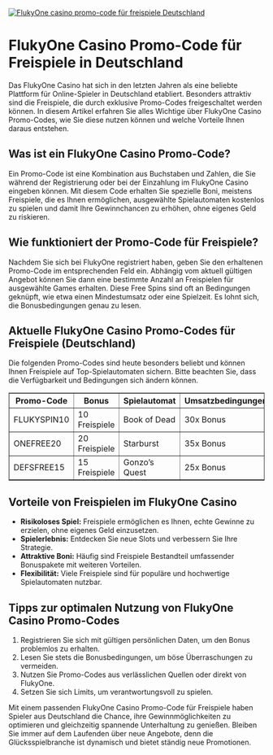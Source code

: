 [![FlukyOne casino promo-code für freispiele Deutschland](https://123-caf.pages.dev/gitsignup.png)](https://vrmoo.ru/Bt82HjjY)

<h1>FlukyOne Casino Promo-Code für Freispiele in Deutschland</h1>  <p>Das FlukyOne Casino hat sich in den letzten Jahren als eine beliebte Plattform für Online-Spieler in Deutschland etabliert. Besonders attraktiv sind die Freispiele, die durch exklusive Promo-Codes freigeschaltet werden können. In diesem Artikel erfahren Sie alles Wichtige über FlukyOne Casino Promo-Codes, wie Sie diese nutzen können und welche Vorteile Ihnen daraus entstehen.</p>  <h2>Was ist ein FlukyOne Casino Promo-Code?</h2> <p>Ein Promo-Code ist eine Kombination aus Buchstaben und Zahlen, die Sie während der Registrierung oder bei der Einzahlung im FlukyOne Casino eingeben können. Mit diesem Code erhalten Sie spezielle Boni, meistens Freispiele, die es Ihnen ermöglichen, ausgewählte Spielautomaten kostenlos zu spielen und damit Ihre Gewinnchancen zu erhöhen, ohne eigenes Geld zu riskieren.</p>  <h2>Wie funktioniert der Promo-Code für Freispiele?</h2> <p>Nachdem Sie sich bei FlukyOne registriert haben, geben Sie den erhaltenen Promo-Code im entsprechenden Feld ein. Abhängig vom aktuell gültigen Angebot können Sie dann eine bestimmte Anzahl an Freispielen für ausgewählte Games erhalten. Diese Free Spins sind oft an Bedingungen geknüpft, wie etwa einen Mindestumsatz oder eine Spielzeit. Es lohnt sich, die Bonusbedingungen genau zu lesen.</p>  <h2>Aktuelle FlukyOne Casino Promo-Codes für Freispiele (Deutschland)</h2> <p>Die folgenden Promo-Codes sind heute besonders beliebt und können Ihnen Freispiele auf Top-Spielautomaten sichern. Bitte beachten Sie, dass die Verfügbarkeit und Bedingungen sich ändern können.</p>  <table border="1" cellpadding="8" cellspacing="0">   <thead>     <tr>       <th>Promo-Code</th>       <th>Bonus</th>       <th>Spielautomat</th>       <th>Umsatzbedingungen</th>     </tr>   </thead>   <tbody>     <tr>       <td>FLUKYSPIN10</td>       <td>10 Freispiele</td>       <td>Book of Dead</td>       <td>30x Bonus</td>     </tr>     <tr>       <td>ONEFREE20</td>       <td>20 Freispiele</td>       <td>Starburst</td>       <td>35x Bonus</td>     </tr>     <tr>       <td>DEFSFREE15</td>       <td>15 Freispiele</td>       <td>Gonzo’s Quest</td>       <td>25x Bonus</td>     </tr>   </tbody> </table>  <h2>Vorteile von Freispielen im FlukyOne Casino</h2> <ul>   <li><strong>Risikoloses Spiel:</strong> Freispiele ermöglichen es Ihnen, echte Gewinne zu erzielen, ohne eigenes Geld einzusetzen.</li>   <li><strong>Spielerlebnis:</strong> Entdecken Sie neue Slots und verbessern Sie Ihre Strategie.</li>   <li><strong>Attraktive Boni:</strong> Häufig sind Freispiele Bestandteil umfassender Bonuspakete mit weiteren Vorteilen.</li>   <li><strong>Flexibilität:</strong> Viele Freispiele sind für populäre und hochwertige Spielautomaten nutzbar.</li> </ul>  <h2>Tipps zur optimalen Nutzung von FlukyOne Casino Promo-Codes</h2> <ol>   <li>Registrieren Sie sich mit gültigen persönlichen Daten, um den Bonus problemlos zu erhalten.</li>   <li>Lesen Sie stets die Bonusbedingungen, um böse Überraschungen zu vermeiden.</li>   <li>Nutzen Sie Promo-Codes aus verlässlichen Quellen oder direkt von FlukyOne.</li>   <li>Setzen Sie sich Limits, um verantwortungsvoll zu spielen.</li> </ol>  <p>Mit einem passenden FlukyOne Casino Promo-Code für Freispiele haben Spieler aus Deutschland die Chance, ihre Gewinnmöglichkeiten zu optimieren und gleichzeitig spannende Unterhaltung zu genießen. Bleiben Sie immer auf dem Laufenden über neue Angebote, denn die Glücksspielbranche ist dynamisch und bietet ständig neue Promotionen.</p>